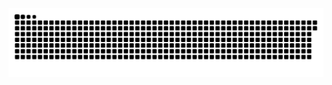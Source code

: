 <picture>
  <source media="(prefers-color-scheme: dark)" srcset="https://github.com/cridataco/cridataco/blob/output/github-contribution-grid-snake-dark.svg">
  <source media="(prefers-color-scheme: light)" srcset="https://github.com/cridataco/cridataco/blob/output/github-contribution-grid-snake.svg">
  <img alt="github contribution grid snake animation" src="https://github.com/cridataco/cridataco/blob/output/github-contribution-grid-snake-dark.svg">
</picture>

<br>
<p align="center">

<!--
<br/>	
	<b>Note:</b> Top languages is only a metric of the languages my public code consists of and doesn't reflect experience or skill level.
-->
</p>

<!--
**cirdataco/cridataco** is a ✨ _special_ ✨ repository because its `README.md` (this file) appears on your GitHub profile.

Here are some ideas to get you started:

- 🔭 I’m currently working on ...
- 🌱 I’m currently learning ...
- 👯 I’m looking to collaborate on ...
- 🤔 I’m looking for help with ...
- 💬 Ask me about ...
- 📫 How to reach me: ...
- 😄 Pronouns: ...
- ⚡ Fun fact: ...
-->
